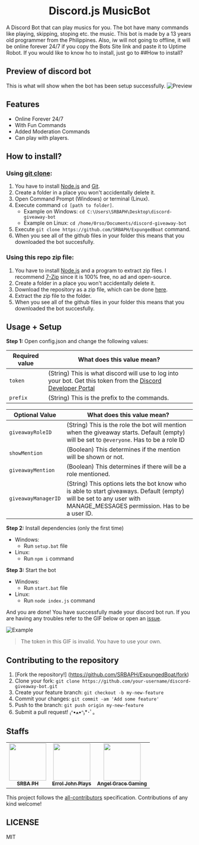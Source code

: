 <div align="center">
<h1 align="center">Discord.js MusicBot</h1> 
</div>

A Discord Bot that can play musics for you. The bot have many commands like playing, skipping, stoping etc. the music. This bot is made by a 13 years old programmer from the Philippines. Also, iw will not going to offline, it will be online forever 24/7 if you copy the Bots Site link and paste it to Uptime Robot. If you would like to know ho to install, just go to ##How to install?

## Preview of discord bot
This is what will show when the bot has been setup successfully.
![Preview](https://media.discordapp.net/attachments/945142334222401536/954622812457431110/unknown.png)

## Features
* Online Forever 24/7
* With Fun Commands
* Added Moderation Commands
* Can play with players.

## How to install?

### Using [git clone](https://git-scm.com/docs/git-clone):
1. You have to install [Node.js](https://nodejs.org/en/download/) and [Git](https://git-scm.com/downloads).
2. Create a folder in a place you won't accidentally delete it.
3. Open Command Prompt (Windows) or terminal (Linux).
4. Execute command `cd [path to folder]`.
	- Example on Windows: `cd C:\Users\SRBAPH\Desktop\discord-giveaway-bot`
	- Example on Linux: `cd /home/0rso/Documents/discord-giveaway-bot`
6. Execute `git clone https://github.com/SRBAPH/ExpungedBoat` command.
7. When you see all of the github files in your folder this means that you downloaded the bot succesfully.

### Using this repo zip file:
1. You have to install [Node.js](https://nodejs.org/en/download/) and a program to extract zip files. I recommend [7-Zip](https://www.7-zip.org/) since it is 100% free, no ad and open-source.
2. Create a folder in a place you won't accidentally delete it.
3. Download the repository as a zip file, which can be done [here](https://github.com/0rso/discord-giveaway-bot/archive/refs/heads/master.zip).
4. Extract the zip file to the folder.
5. When you see all of the github files in your folder this means that you downloaded the bot succesfully.


## Usage + Setup

**Step 1:** Open config.json and change the following values:

| Required value | What does this value mean? |
| --- | --- |
| `token` | (String) This is what discord will use to log into your bot. Get this token from the [Discord Developer Portal](https://discord.com/developers/applications) |
| `prefix` | (String) This is the prefix to the commands. |

| Optional Value | What does this value mean? |
| --- | --- |
| `giveawayRoleID` | (String) This is the role the bot will mention when the giveaway starts. Default (empty) will be set to `@everyone`. Has to be a role ID |
| `showMention` | (Boolean) This determines if the mention will be shown or not. |
| `giveawayMention` | (Boolean) This determines if there will be a role mentioned. |
| `giveawayManagerID` | (String) This options lets the bot know who is able to start giveaways. Default (empty) will be set to any user with MANAGE_MESSAGES permission. Has to be a user ID. |

**Step 2:** Install dependencies (only the first time)
- Windows:
  - Run `setup.bat` file
- Linux:
  - Run `npm i` command

**Step 3:** Start the bot
- Windows:
  - Run `start.bat` file
- Linux:
  - Run `node index.js` command

And you are done! You have successfully made your discord bot run. If you are having any troubles refer to the GIF below or open an [issue](https://github.com/orsou/discord-giveaway-bot/issues/new).

![Example](https://user-images.githubusercontent.com/48368615/120048766-de352780-c00f-11eb-882e-b69e45e96c64.gif)
> The token in this GIF is invalid. You have to use your own.

## Contributing to the repository

1. [Fork the repository!] (https://github.com/SRBAPH/ExpungedBoat/fork)
2. Clone your fork: `git clone https://github.com/your-username/discord-giveaway-bot.git`
3. Create your feature branch: `git checkout -b my-new-feature`
4. Commit your changes: `git commit -am 'Add some feature'`
5. Push to the branch: `git push origin my-new-feature`
6. Submit a pull request! ₍ᐢ•ﻌ•ᐢ₎*･ﾟ｡

## Staffs

<table>
  <tr>
    <td align="center"><a href="https://sites.google.com/view/srbaphcommunity/home"><img src="https://avatars.githubusercontent.com/u/100334998?v=4" width="100px;" alt=""/><br /><sub><b>SRBA PH</b></sub></a><br /><a></a>
    <td align="center"><a href="https://www.youtube.com/channel/UCAN3mHhbXQKLE6H2ZYO4RPg"><img src="https://yt3.ggpht.com/ytc/AKedOLSaPOt8cbrcSMebYifDbo72-dbsGi_6MTJ2x56X=s88-c-k-c0x00ffffff-no-rj" width="100px;" alt=""/><br /><sub><b>Errol John Plays</b></sub></a><br /><a>
    <td align="center"><a href="https://www.youtube.com/channel/UCO4tTyDxa2vHB8IWf8hog0A"><img src="https://wallpapercave.com/wp/wp6133675.jpg" width="100px;" alt=""/><br /><sub><b>Angel Grace Gaming</b></sub></a><br /><a>
  </tr>
</table>


This project follows the [all-contributors](https://github.com/all-contributors/all-contributors) specification. Contributions of any kind welcome!

## LICENSE
MIT
